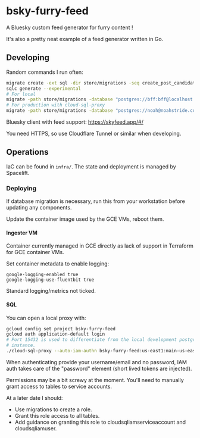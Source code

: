 # bsky-furry-feed

A Bluesky custom feed generator for furry content !

It's also a pretty neat example of a feed generator written in Go.

## Developing

Random commands I run often:

```sh
migrate create -ext sql -dir store/migrations -seq create_post_candidate
sqlc generate --experimental
# For local
migrate -path store/migrations -database "postgres://bff:bff@localhost:5432/bff?sslmode=disable" up
# For production with cloud-sql-proxy
migrate -path store/migrations -database "postgres://noah@noahstride.co.uk@localhost:15432/bff?sslmode=disable" up
```

Bluesky client with feed support: https://skyfeed.app/#/

You need HTTPS, so use Cloudflare Tunnel or similar when developing.

## Operations

IaC can be found in `infra/`. The state and deployment is managed by Spacelift.

### Deploying

If database migration is necessary, run this from your workstation before
updating any components.

Update the container image used by the GCE VMs, reboot them.

#### Ingester VM

Container currently managed in GCE directly as lack of support in Terraform for 
GCE container VMs.

Set container metadata to enable logging:

```
google-logging-enabled true
google-logging-use-fluentbit true
```

Standard logging/metrics not ticked.

#### SQL

You can open a local proxy with:

```sh
gcloud config set project bsky-furry-feed
gcloud auth application-default login
# Port 15432 is used to differentiate from the local development postgres
# instance.
./cloud-sql-proxy --auto-iam-authn bsky-furry-feed:us-east1:main-us-east -p 15432
```

When authenticating provide your username/email and no password, IAM auth takes
care of the "password" element (short lived tokens are injected).

Permissions may be a bit screwy at the moment. You'll need to manually grant 
access to tables to service accounts.

At a later date I should:
- Use migrations to create a role.
- Grant this role access to all tables.
- Add guidance on granting this role to cloudsqliamserviceaccount and cloudsqliamuser.
